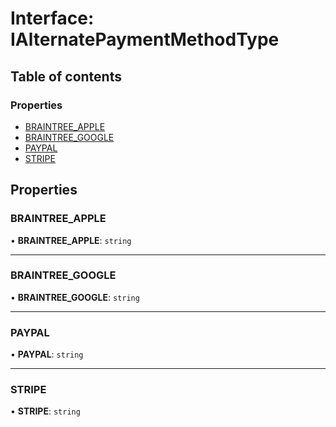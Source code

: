 # Interface: IAlternatePaymentMethodType

## Table of contents

### Properties

- [BRAINTREE\_APPLE](IAlternatePaymentMethodType.md#braintree_apple)
- [BRAINTREE\_GOOGLE](IAlternatePaymentMethodType.md#braintree_google)
- [PAYPAL](IAlternatePaymentMethodType.md#paypal)
- [STRIPE](IAlternatePaymentMethodType.md#stripe)

## Properties

### BRAINTREE\_APPLE

• **BRAINTREE\_APPLE**: `string`

___

### BRAINTREE\_GOOGLE

• **BRAINTREE\_GOOGLE**: `string`

___

### PAYPAL

• **PAYPAL**: `string`

___

### STRIPE

• **STRIPE**: `string`
